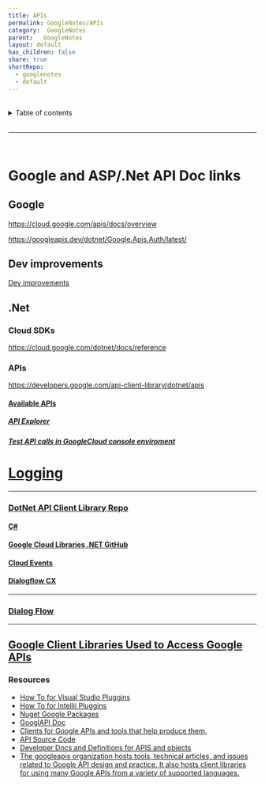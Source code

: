 ```yaml
---
title: APIs
permalink: GoogleNotes/APIs
category:  GoogleNotes
parent:   GoogleNotes
layout: default
has_children: false
share: true
shortRepo:
  - googlenotes
  - default          
---
```



<br/>          

<details markdown="block">                
<summary>                
Table of contents                
</summary>                
{: .text-delta }                
1. TOC                
{:toc}                
</details>                

<br/>                

***                

<br/>

# Google and ASP/.Net API Doc links

## Google

https://cloud.google.com/apis/docs/overview

https://googleapis.dev/dotnet/Google.Apis.Auth/latest/

## Dev improvements

[Dev improvements](https://google.aip.dev/client-libraries)

## .Net

### Cloud SDKs

https://cloud.google.com/dotnet/docs/reference

### APIs

https://developers.google.com/api-client-library/dotnet/apis

#### [Available APIs](https://cloud.google.com/apis/docs/cloud-client-libraries)

##### [API Explorer](https://developers.google.com/apis-explorer)

##### [Test API calls in GoogleCloud console enviroment](https://cloud.google.com/logging/docs/api)

# [Logging](https://cloud.google.com/logging/docs/reference/api-overview)

***

### [DotNet API Client Library Repo](https://github.com/googleapis/google-api-dotnet-client)

#### [C#](https://cloud.google.com/dotnet/docs/reference)

#### [Google Cloud Libraries .NET GitHub ](https://github.com/googleapis/google-cloud-dotnet)

#### [Cloud Events](https://github.com/googleapis/google-cloudevents-dotnet)

#### [Dialogflow CX](https://cloud.google.com/dotnet/docs/reference/Google.Cloud.Dialogflow.Cx.V3/latest)

***

### [Dialog Flow](https://developers.google.com/api-client-library/dotnet/apis/dialogflow/v3)

***

## [Google Client Libraries Used to Access Google APIs](https://developers.google.com/api-client-library)

### Resources

- [How To for Visual Studio Pluggins](https://cloud.google.com/tools/visual-studio/docs/how-to)
- [How To for Intellij Pluggins](https://cloud.google.com/code/docs/intellij)
- [Nuget Google Packages](https://www.nuget.org/profiles/google-apis-packages)
- [GooglAPI Doc](https://cloud.google.com/apis/docs/overview)
- [Clients for Google APIs and tools that help produce them.](https://github.com/googleapis)
- [API Source Code](https://github.com/googleapis/googleapis#google-apis)
- [Developer Docs and Definitions for APIS and objects](https://googleapis.dev/dotnet/Google.Apis.Auth/latest/api/Google.Apis.Auth.OAuth2.ServiceAccountCredential.html)
- [The googleapis organization hosts tools, technical articles, and issues related to Google API design and practice. It also hosts client libraries for using many Google APIs from a variety of supported languages.](https://github.com/googleapis/googleapis.github.io/)